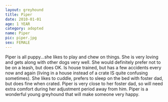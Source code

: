 ```yaml
---
layout: greyhound
title: Piper
date: 2010-01-01
age: 1 YEAR
category: adopted
name: Piper
pic: piper.jpg
sex: FEMALE
---
```


Piper is all puppy...she likes to play and chew on things. She is very loving and gets along with other dogs very well.
She would definitely prefer not to be on a leash, but does OK. Is house trained, but has a few accidents every now and
again (living in a house instead of a crate IS quite confusing sometimes). She likes to cuddle, prefers to sleep on the
bed with foster dad, but does fine when crated. Piper is very close to her foster dad, so will need extra comfort during
her adjustment period away from him. Piper is a wonderful young greyhound that will make someone very happy.
